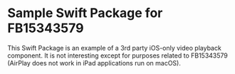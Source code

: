 # Sample Swift Package for FB15343579

This Swift Package is an example of a 3rd party iOS-only video playback component. It is not interesting except for purposes related to FB15343579 (AirPlay does not work in iPad applications run on macOS).
